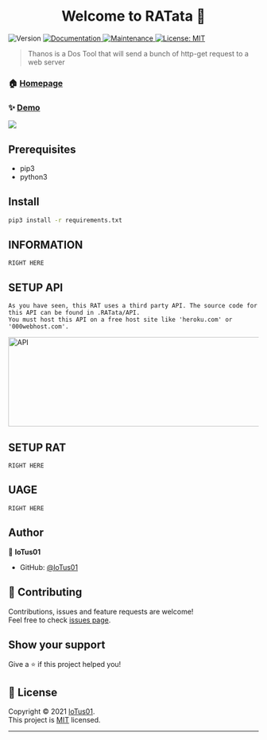 <h1 align="center">Welcome to RATata 👋</h1>
<p>
  <img alt="Version" src="https://img.shields.io/badge/version-1.1-blue.svg?cacheSeconds=2592000" />
  <a href="https://github.com/kefranabg/readme-md-generator#readme" target="_blank">
    <img alt="Documentation" src="https://img.shields.io/badge/documentation-yes-brightgreen.svg" />
  </a>
  <a href="https://github.com/kefranabg/readme-md-generator/graphs/commit-activity" target="_blank">
    <img alt="Maintenance" src="https://img.shields.io/badge/Maintained%3F-yes-green.svg" />
  </a>
  <a href="https://github.com/loTus04/RATata/blob/main/LICENSE" target="_blank">
    <img alt="License: MIT" src="https://img.shields.io/github/license/loTus04/RATata" />
  </a>
</p>

> Thanos is a Dos Tool that will send a bunch of http-get request to a web server

### 🏠 [Homepage](https://github.com/loTus04/RATata/blob/main/README.md)

### ✨ [Demo](https://github.com/loTus04/RATata/blob/main/img/rat_bannere.PNG)
<img src="https://github.com/loTus04/RATata/blob/main/img/rat_bannere.PNG"/>

## Prerequisites

- pip3
- python3

## Install

```sh
pip3 install -r requirements.txt
```

## INFORMATION

 ```
RIGHT HERE
```

## SETUP API
 
 ```
As you have seen, this RAT uses a third party API. The source code for this API can be found in .RATata/API.
You must host this API on a free host site like 'heroku.com' or '000webhost.com'.
```
<img alt="API" src="https://github.com/loTus04/RATata/blob/main/img/api.PNG" width="536" height="180" />

 ## SETUP RAT

 ```
RIGHT HERE
```

 UAGE
 --------
 
 ```
RIGHT HERE
 ```
 
## Author

👤 **loTus01**

* GitHub: [@loTus01](https://github.com/loTus04)

## 🤝 Contributing

Contributions, issues and feature requests are welcome!<br />Feel free to check [issues page](https://github.com/loTus04/RATata/issues).

## Show your support

Give a ⭐️ if this project helped you!

## 📝 License

Copyright © 2021 [loTus01](https://github.com/loTus04).<br />
This project is [MIT](https://github.com/kefranabg/readme-md-generator/blob/master/LICENSE) licensed.

***
